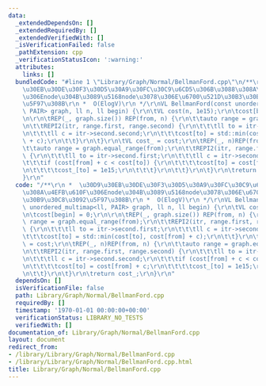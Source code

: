 ```yaml
---
data:
  _extendedDependsOn: []
  _extendedRequiredBy: []
  _extendedVerifiedWith: []
  _isVerificationFailed: false
  _pathExtension: cpp
  _verificationStatusIcon: ':warning:'
  attributes:
    links: []
  bundledCode: "#line 1 \"Library/Graph/Normal/BellmanFord.cpp\"\n/**\r\n *  \u30D9\
    \u30EB\u30DE\u30F3\u30D5\u30A9\u30FC\u30C9\u6CD5\u306B\u3088\u308A\u4EFB\u610F\
    \u306Enode\u304B\u3089\u5168node\u3078\u306E\u6700\u521D\u30B3\u30B9\u30C8\u3092\
    \u5F97\u308B\r\n *  O(ElogV)\r\n */\r\nVL BellmanFord(const unordered_multimap<ll,\
    \ PAIR> graph, ll n, ll begin) {\r\n\tVL cost(n, 1e15);\r\n\tcost[begin] = 0;\r\
    \n\r\n\tREP(_, graph.size()) REP(from, n) {\r\n\t\tauto range = graph.equal_range(from);\r\
    \n\t\tREPI2(itr, range.first, range.second) {\r\n\t\t\tll to = itr->second.first;\r\
    \n\t\t\tll c = itr->second.second;\r\n\t\t\tcost[to] = std::min(cost[to], cost[from]\
    \ + c);\r\n\t\t}\r\n\t}\r\n\tVL cost_ = cost;\r\n\tREP(_, n)REP(from, n) {\r\n\
    \t\tauto range = graph.equal_range(from);\r\n\t\tREPI2(itr, range.first, range.second)\
    \ {\r\n\t\t\tll to = itr->second.first;\r\n\t\t\tll c = itr->second.second;\r\n\
    \t\t\tif (cost[from] + c < cost[to]) {\r\n\t\t\t\tcost[to] = cost[from] + c;\r\
    \n\t\t\t\tcost_[to] = 1e15;\r\n\t\t\t}\r\n\t\t}\r\n\t}\r\n\treturn cost_;\r\n\
    }\r\n"
  code: "/**\r\n *  \u30D9\u30EB\u30DE\u30F3\u30D5\u30A9\u30FC\u30C9\u6CD5\u306B\u3088\
    \u308A\u4EFB\u610F\u306Enode\u304B\u3089\u5168node\u3078\u306E\u6700\u521D\u30B3\
    \u30B9\u30C8\u3092\u5F97\u308B\r\n *  O(ElogV)\r\n */\r\nVL BellmanFord(const\
    \ unordered_multimap<ll, PAIR> graph, ll n, ll begin) {\r\n\tVL cost(n, 1e15);\r\
    \n\tcost[begin] = 0;\r\n\r\n\tREP(_, graph.size()) REP(from, n) {\r\n\t\tauto\
    \ range = graph.equal_range(from);\r\n\t\tREPI2(itr, range.first, range.second)\
    \ {\r\n\t\t\tll to = itr->second.first;\r\n\t\t\tll c = itr->second.second;\r\n\
    \t\t\tcost[to] = std::min(cost[to], cost[from] + c);\r\n\t\t}\r\n\t}\r\n\tVL cost_\
    \ = cost;\r\n\tREP(_, n)REP(from, n) {\r\n\t\tauto range = graph.equal_range(from);\r\
    \n\t\tREPI2(itr, range.first, range.second) {\r\n\t\t\tll to = itr->second.first;\r\
    \n\t\t\tll c = itr->second.second;\r\n\t\t\tif (cost[from] + c < cost[to]) {\r\
    \n\t\t\t\tcost[to] = cost[from] + c;\r\n\t\t\t\tcost_[to] = 1e15;\r\n\t\t\t}\r\
    \n\t\t}\r\n\t}\r\n\treturn cost_;\r\n}\r\n"
  dependsOn: []
  isVerificationFile: false
  path: Library/Graph/Normal/BellmanFord.cpp
  requiredBy: []
  timestamp: '1970-01-01 00:00:00+00:00'
  verificationStatus: LIBRARY_NO_TESTS
  verifiedWith: []
documentation_of: Library/Graph/Normal/BellmanFord.cpp
layout: document
redirect_from:
- /library/Library/Graph/Normal/BellmanFord.cpp
- /library/Library/Graph/Normal/BellmanFord.cpp.html
title: Library/Graph/Normal/BellmanFord.cpp
---
```

